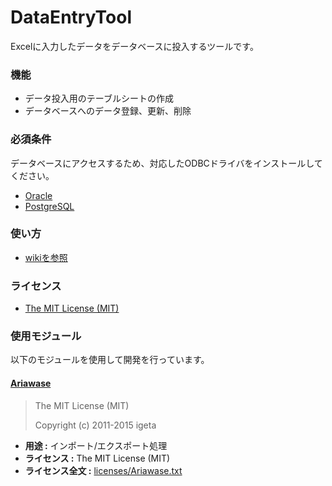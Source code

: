 # DataEntryTool
Excelに入力したデータをデータベースに投入するツールです。

### 機能
* データ投入用のテーブルシートの作成
* データベースへのデータ登録、更新、削除

### 必須条件
データベースにアクセスするため、対応したODBCドライバをインストールしてください。
* [Oracle](http://www.oracle.com/technetwork/jp/topics/utilsoft-100274-ja.html)
* [PostgreSQL](http://www.postgresql.org/ftp/odbc/versions/msi/)

### 使い方
* [wikiを参照](https://github.com/thirdplay/DataEntryTool/wiki)

### ライセンス

* [The MIT License (MIT)](LICENSE)

### 使用モジュール

以下のモジュールを使用して開発を行っています。

#### [Ariawase](https://github.com/vbaidiot/Ariawase)

> The MIT License (MIT)
>
> Copyright (c) 2011-2015 igeta

* **用途 :** インポート/エクスポート処理
* **ライセンス :** The MIT License (MIT)
* **ライセンス全文 :** [licenses/Ariawase.txt](licenses/Ariawase.txt)
